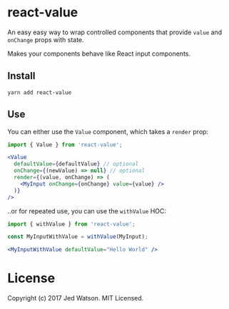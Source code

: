 # react-value

An easy easy way to wrap controlled components that provide `value` and `onChange` props with state.

Makes your components behave like React input components.

## Install

```
yarn add react-value
```

## Use

You can either use the `Value` component, which takes a `render` prop:

```jsx
import { Value } from 'react-value';

<Value
  defaultValue={defaultValue} // optional
  onChange={(newValue) => null} // optional
  render={(value, onChange) => (
    <MyInput onChange={onChange} value={value} />
  )}
/>
```

..or for repeated use, you can use the `withValue` HOC:

```jsx
import { withValue } from 'react-value';

const MyInputWithValue = withValue(MyInput);

<MyInputWithValue defaultValue="Hello World" />
```

# License

Copyright (c) 2017 Jed Watson. MIT Licensed.
